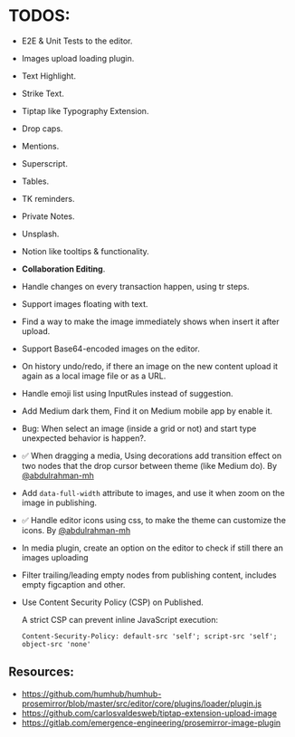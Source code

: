 # TODOS:

- E2E & Unit Tests to the editor.
- Images upload loading plugin.
- Text Highlight.
- Strike Text.
- Tiptap like Typography Extension.
- Drop caps.
- Mentions.
- Superscript.
- Tables.
- TK reminders.
- Private Notes.
- Unsplash.
- Notion like tooltips & functionality.
- **Collaboration Editing**.
- Handle changes on every transaction happen, using tr steps.
- Support images floating with text.
- Find a way to make the image immediately shows when insert it after upload.
- Support Base64-encoded images on the editor.
- On history undo/redo, if there an image on the new content upload it again as a local image file or as a URL.
- Handle emoji list using InputRules instead of suggestion.
- Add Medium dark them, Find it on Medium mobile app by enable it.
- Bug: When select an image (inside a grid or not) and start type unexpected behavior is happen?.
- ✅ When dragging a media, Using decorations add transition effect on two nodes that the drop cursor between theme (like Medium do). By [@abdulrahman-mh](https://github.com/abdulrahman-mh)
- Add `data-full-width` attribute to images, and use it when zoom on the image in publishing.
- ✅ Handle editor icons using css, to make the theme can customize the icons. By [@abdulrahman-mh](https://github.com/abdulrahman-mh)
- In media plugin, create an option on the editor to check if still there an images uploading
- Filter trailing/leading empty nodes from publishing content, includes empty figcaption and other.

- Use Content Security Policy (CSP) on Published.

  A strict CSP can prevent inline JavaScript execution:

  ```
  Content-Security-Policy: default-src 'self'; script-src 'self'; object-src 'none'
  ```

## **Resources**:

- https://github.com/humhub/humhub-prosemirror/blob/master/src/editor/core/plugins/loader/plugin.js
- https://github.com/carlosvaldesweb/tiptap-extension-upload-image
- https://gitlab.com/emergence-engineering/prosemirror-image-plugin
